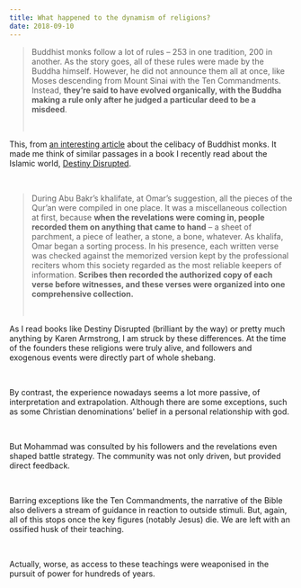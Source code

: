```yaml
---
title: What happened to the dynamism of religions?
date: 2018-09-10
---
```


<!--kg-card-begin: html--><blockquote><p>Buddhist monks follow a lot of rules – 253 in one tradition, 200 in another. As the story goes, all of these rules were made by the Buddha himself. However, he did not announce them all at once, like Moses descending from Mount Sinai with the Ten Commandments. Instead, <strong>they’re said to have evolved organically, with the Buddha making a rule only after he judged a particular deed to be a misdeed</strong>.</p><br></blockquote>
<p>This, from <a href="https://aeon.co/ideas/the-buddhist-monk-who-became-an-apostle-for-sexual-freedom">an interesting article</a> about the celibacy of Buddhist monks. It made me think of similar passages in a book I recently read about the Islamic world, <a href="https://www.goodreads.com/book/show/6240926-destiny-disrupted">Destiny Disrupted</a>.</p><br>

<blockquote><p>During Abu Bakr’s khalifate, at Omar’s suggestion, all the pieces of the Qur’an were compiled in one place. It was a miscellaneous collection at first, because <strong>when the revelations were coming in, people recorded them on anything that came to hand</strong> &#8211; a sheet of parchment, a piece of leather, a stone, a bone, whatever. As khalifa, Omar began a sorting process. In his presence, each written verse was checked against the memorized version kept by the professional reciters whom this society regarded as the most reliable keepers of information. <strong>Scribes then recorded the authorized copy of each verse before witnesses, and these verses were organized into one comprehensive collection.</strong></p><br></blockquote>
<p>As I read books like Destiny Disrupted (brilliant by the way) or pretty much anything by Karen Armstrong, I am struck by these differences. At the time of the founders these religions were truly alive, and followers and exogenous events were directly part of whole shebang.</p><br>
<p>By contrast, the experience nowadays seems a lot more passive, of interpretation and extrapolation. Although there are some exceptions, such as some Christian denominations&#8217; belief in a personal relationship with god.</p><br>
<p>But Mohammad was consulted by his followers and the revelations even shaped battle strategy. The community was not only driven, but provided direct feedback.</p><br>
<p>Barring exceptions like the Ten Commandments, the narrative of the Bible also delivers a stream of guidance in reaction to outside stimuli. But, again, all of this stops once the key figures (notably Jesus) die. We are left with an ossified husk of their teaching.</p><br>
<p>Actually, worse, as access to these teachings were weaponised in the pursuit of power for hundreds of years.</p><br>
<!--kg-card-end: html-->